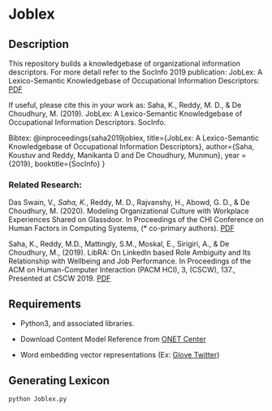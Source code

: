 # Joblex

## Description
This repository builds a knowledgebase of organizational information descriptors.
For more detail refer to the SocInfo 2019 publication: 
JobLex: A Lexico-Semantic Knowledgebase of Occupational Information Descriptors: [PDF](https://smartech.gatech.edu/handle/1853/61818)

If useful, please cite this in your work as: 
Saha, K., Reddy, M. D., & De Choudhury, M. (2019). JobLex: A Lexico-Semantic Knowledgebase of Occupational Information Descriptors. SocInfo.

Bibtex: 
@inproceedings{saha2019joblex,
  title={JobLex: A Lexico-Semantic Knowledgebase of Occupational Information Descriptors},
  author={Saha, Koustuv and Reddy, Manikanta D and De Choudhury, Munmun},
  year = {2019},
  booktitle={SocInfo}
}

### Related Research:
Das Swain, V.*, Saha, K.*, Reddy, M. D., Rajvanshy, H., Abowd, G. D., & De Choudhury, M. (2020). Modeling Organizational Culture with Workplace Experiences Shared on Glassdoor. In Proceedings of the CHI Conference on Human Factors in Computing Systems, (* co-primary authors). [PDF](https://koustuv.com/papers/CHI20_OrganizationalCulture.pdf)

Saha, K., Reddy, M.D., Mattingly, S.M., Moskal, E., Sirigiri, A., & De Choudhury, M., (2019). LibRA: On LinkedIn based Role Ambiguity and Its Relationship with Wellbeing and Job Performance. In Proceedings of the ACM on Human-Computer Interaction (PACM HCI), 3, (CSCW), 137., Presented at CSCW 2019. [PDF](https://koustuv.com/papers/CSCW19_LibRA.pdf)

## Requirements

+ Python3, and associated libraries.

+ Download Content Model Reference from [ONET Center](https://www.onetcenter.org/database.html#individual-files)

+ Word embedding vector representations (Ex: [Glove Twitter](https://nlp.stanford.edu/projects/glove/))

## Generating Lexicon

    python Joblex.py

